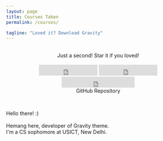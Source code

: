 ```yaml
---
layout: page
title: Courses Taken
permalink: /courses/

tagline: "Loved it? Download Gravity"
---
```



<br>
<div class="download">
  <center>Just a second! <i class="fa fa-heart"></i> Star it if you loved!</center>
  <br>
<center>
  <iframe src="https://ghbtns.com/github-btn.html?user=hemangsk&repo=gravity&type=star&count=true&size=large" frameborder="0" scrolling="0" width="160px" height="30px"></iframe>

  <iframe src="https://ghbtns.com/github-btn.html?user=hemangsk&repo=gravity&type=fork&count=true&size=large" frameborder="0" scrolling="0" width="160px" height="30px"></iframe>

  <iframe src="https://ghbtns.com/github-btn.html?user=hemangsk&type=follow&count=true&size=large" frameborder="0" scrolling="0" width="200px" height="30px"></iframe>
</center>
</div>
<center>GitHub Repository
<a href="http://github.com/hemangsk/Gravity"><p><i class="fa fa-github"></i></p></a>
</center>
<div class="intro"><br>
  <p>
 Hello there! :) <BR><br>
 Hemang here, developer of <span class="small-site-title">Gravity</span> theme. <br>
 I'm a CS sophomore at USICT, New Delhi. <br><br>
 <a href="http://facebook.com/hemangkr"><i class="fa fa-facebook"></i></a> &nbsp; &nbsp; &nbsp;<a href="http://github.com/hemangsk"><i class="fa fa-github"></i></a>
 </p>
</div>
